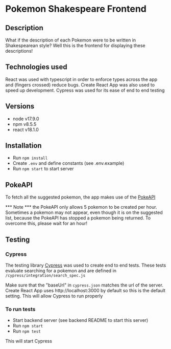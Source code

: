 # Pokemon Shakespeare Frontend
## Description
What if the description of each Pokemon were to be written in Shakespearean style? Well this is
the frontend for displaying these descriptions!

## Technologies used
React was used with typescript in order to enforce types across the app and (fingers crossed) reduce
bugs. Create React App was also used to speed up development. Cypress was used for its ease of
end to end testing
## Versions
* node v17.9.0
* npm v8.5.5
* react v18.1.0

## Installation
* Run `npm install`
* Create `.env` and define constants (see .env.example)
* Run `npm start` to start server

## PokeAPI
To fetch all the suggested pokemon, the app makes use of the [PokeAPI](https://pokeapi.co/docs/v2#pokemon-section)

*** Note *** the PokeAPI only allows 5 pokemon to be created per hour. Sometimes a pokemon may not
appear, even though it is on the suggested list, because the PokeAPI has stopped a pokemon being returned. To overcome this, please wait for an hour!
## Testing
### Cypress
The testing library [Cypress](https://docs.cypress.io/guides/overview/why-cypress) was used to
create end to end tests. These tests evaluate searching for a pokemon and are defined in
`/cypress/integration/search_spec.js`

Make sure that the "baseUrl" in `cypress.json` matches the url of the server. Create React
App uses http://localhost:3000 by default so this is the default setting. This will allow Cypress to
run properly

### To run tests
* Start backend server (see backend README to start this server)
* Run `npm start`
* Run `npm test`

This will start Cypress
